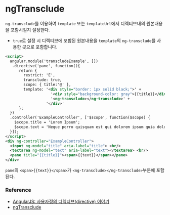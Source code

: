 # ngTransclude

`ng-transclude`를 이용하여 `template` 또는 `templateUrl`에서 디렉티브내의 원본내용을 포함시킬지 설정한다.

* `true`로 설정 시 디렉티브에 포함된 원본내용을 `template`의 `ng-transclude`를 사용한 곳으로 포함합니다.

```xml
<script>
  angular.module('transcludeExample', [])
   .directive('pane', function(){
      return {
        restrict: 'E',
        transclude: true,
        scope: { title:'@' },
        template: '<div style="border: 1px solid black;">' +
                    '<div style="background-color: gray">{{title}}</div>' +
                    '<ng-transclude></ng-transclude>' +
                  '</div>'
      };
  })
  .controller('ExampleController', ['$scope', function($scope) {
    $scope.title = 'Lorem Ipsum';
    $scope.text = 'Neque porro quisquam est qui dolorem ipsum quia dolor...';
  }]);
</script>
<div ng-controller="ExampleController">
  <input ng-model="title" aria-label="title"> <br/>
  <textarea ng-model="text" aria-label="text"></textarea> <br/>
  <pane title="{{title}}"><span>{{text}}</span></pane>
</div>
```

`pane`의 `<span>{{text}}</span>`가 `<ng-transclude></ng-transclude>`부분에 포함된다.

### Reference

* [AngularJS: 사용자정의 디렉티브(directive) 이야기](http://www.nextree.co.kr/p4850/)
* [ngTransclude](https://docs.angularjs.org/api/ng/directive/ngTransclude)